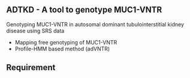 ## ADTKD - A tool to genotype MUC1-VNTR 
Genotyping MUC1-VNTR in autosomal dominant tubulointerstitial kidney disease using SRS data
- Mapping free genotyping of MUC1-VNTR
- Profile-HMM based method (adVNTR)

## Requirement


